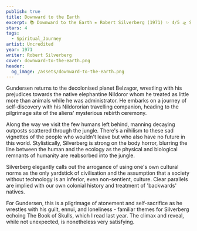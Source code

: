 ```yaml
---
publish: true
title: Downward to the Earth
excerpt: 📚 Downward to the Earth ✒️ Robert Silverberg (1971) ✨ 4/5 🛸 Spiritual journey 🖌️ Uncredited
stars: 4
tags:
  - Spiritual_Journey
artist: Uncredited
year: 1971
writer: Robert Silverberg
cover: downward-to-the-earth.png
header:
  og_image: /assets/downward-to-the-earth.png
---
```

Gundersen returns to the decolonised planet Belzagor, wrestling with his prejudices towards the native elephantine Nildoror whom he treated as little more than animals while he was administrator. He embarks on a journey of self-discovery with his Nildororian travelling companion, heading to the pilgrimage site of the aliens' mysterious rebirth ceremony.  
  
Along the way we visit the few humans left behind, manning decaying outposts scattered through the jungle. There's a nihilism to these sad vignettes of the people who wouldn't leave but who also have no future in this world. Stylistically, Silverberg is strong on the body horror, blurring the line between the human and the ecology as the physical and biological remnants of humanity are reabsorbed into the jungle.   
  
Silverberg elegantly calls out the arrogance of using one's own cultural norms as the only yardstick of civilisation and the assumption that a society without technology is an inferior, even non-sentient, culture. Clear parallels are implied with our own colonial history and treatment of 'backwards' natives.  
  
For Gundersen, this is a pilgrimage of atonement and self-sacrifice as he wrestles with his guilt, ennui, and loneliness - familiar themes for Silverberg echoing The Book of Skulls, which I read last year. The climax and reveal, while not unexpected, is nonetheless very satisfying.